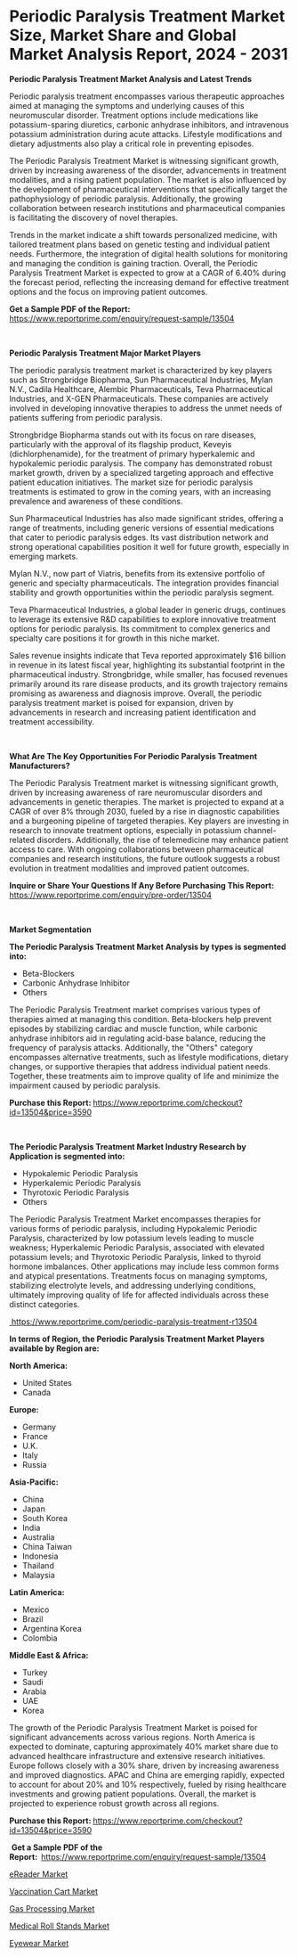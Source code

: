 <p><h1>Periodic Paralysis Treatment Market Size, Market Share and Global Market Analysis Report, 2024 - 2031</h1></p><p><strong>Periodic Paralysis Treatment Market Analysis and Latest Trends</strong></p>
<p><p>Periodic paralysis treatment encompasses various therapeutic approaches aimed at managing the symptoms and underlying causes of this neuromuscular disorder. Treatment options include medications like potassium-sparing diuretics, carbonic anhydrase inhibitors, and intravenous potassium administration during acute attacks. Lifestyle modifications and dietary adjustments also play a critical role in preventing episodes.</p><p>The Periodic Paralysis Treatment Market is witnessing significant growth, driven by increasing awareness of the disorder, advancements in treatment modalities, and a rising patient population. The market is also influenced by the development of pharmaceutical interventions that specifically target the pathophysiology of periodic paralysis. Additionally, the growing collaboration between research institutions and pharmaceutical companies is facilitating the discovery of novel therapies.</p><p>Trends in the market indicate a shift towards personalized medicine, with tailored treatment plans based on genetic testing and individual patient needs. Furthermore, the integration of digital health solutions for monitoring and managing the condition is gaining traction. Overall, the Periodic Paralysis Treatment Market is expected to grow at a CAGR of 6.40% during the forecast period, reflecting the increasing demand for effective treatment options and the focus on improving patient outcomes.</p></p>
<p><strong>Get a Sample PDF of the Report:&nbsp;</strong> <a href="https://www.reportprime.com/enquiry/request-sample/13504">https://www.reportprime.com/enquiry/request-sample/13504</a></p>
<p>&nbsp;</p>
<p><strong>Periodic Paralysis Treatment Major Market Players</strong></p>
<p><p>The periodic paralysis treatment market is characterized by key players such as Strongbridge Biopharma, Sun Pharmaceutical Industries, Mylan N.V., Cadila Healthcare, Alembic Pharmaceuticals, Teva Pharmaceutical Industries, and X-GEN Pharmaceuticals. These companies are actively involved in developing innovative therapies to address the unmet needs of patients suffering from periodic paralysis.</p><p>Strongbridge Biopharma stands out with its focus on rare diseases, particularly with the approval of its flagship product, Keveyis (dichlorphenamide), for the treatment of primary hyperkalemic and hypokalemic periodic paralysis. The company has demonstrated robust market growth, driven by a specialized targeting approach and effective patient education initiatives. The market size for periodic paralysis treatments is estimated to grow in the coming years, with an increasing prevalence and awareness of these conditions.</p><p>Sun Pharmaceutical Industries has also made significant strides, offering a range of treatments, including generic versions of essential medications that cater to periodic paralysis edges. Its vast distribution network and strong operational capabilities position it well for future growth, especially in emerging markets.</p><p>Mylan N.V., now part of Viatris, benefits from its extensive portfolio of generic and specialty pharmaceuticals. The integration provides financial stability and growth opportunities within the periodic paralysis segment. </p><p>Teva Pharmaceutical Industries, a global leader in generic drugs, continues to leverage its extensive R&D capabilities to explore innovative treatment options for periodic paralysis. Its commitment to complex generics and specialty care positions it for growth in this niche market.</p><p>Sales revenue insights indicate that Teva reported approximately $16 billion in revenue in its latest fiscal year, highlighting its substantial footprint in the pharmaceutical industry. Strongbridge, while smaller, has focused revenues primarily around its rare disease products, and its growth trajectory remains promising as awareness and diagnosis improve. Overall, the periodic paralysis treatment market is poised for expansion, driven by advancements in research and increasing patient identification and treatment accessibility.</p></p>
<p>&nbsp;</p>
<p><strong>What Are The Key Opportunities For Periodic Paralysis Treatment Manufacturers?</strong></p>
<p><p>The Periodic Paralysis Treatment market is witnessing significant growth, driven by increasing awareness of rare neuromuscular disorders and advancements in genetic therapies. The market is projected to expand at a CAGR of over 8% through 2030, fueled by a rise in diagnostic capabilities and a burgeoning pipeline of targeted therapies. Key players are investing in research to innovate treatment options, especially in potassium channel-related disorders. Additionally, the rise of telemedicine may enhance patient access to care. With ongoing collaborations between pharmaceutical companies and research institutions, the future outlook suggests a robust evolution in treatment modalities and improved patient outcomes.</p></p>
<p><strong>Inquire or Share Your Questions If Any Before Purchasing This Report:</strong> <a href="https://www.reportprime.com/enquiry/pre-order/13504">https://www.reportprime.com/enquiry/pre-order/13504</a></p>
<p>&nbsp;</p>
<p><strong>Market Segmentation</strong></p>
<p><strong>The Periodic Paralysis Treatment Market Analysis by types is segmented into:</strong></p>
<p><ul><li>Beta-Blockers</li><li>Carbonic Anhydrase Inhibitor</li><li>Others</li></ul></p>
<p><p>The Periodic Paralysis Treatment market comprises various types of therapies aimed at managing this condition. Beta-blockers help prevent episodes by stabilizing cardiac and muscle function, while carbonic anhydrase inhibitors aid in regulating acid-base balance, reducing the frequency of paralysis attacks. Additionally, the "Others" category encompasses alternative treatments, such as lifestyle modifications, dietary changes, or supportive therapies that address individual patient needs. Together, these treatments aim to improve quality of life and minimize the impairment caused by periodic paralysis.</p></p>
<p><strong>Purchase this Report:&nbsp;</strong><a href="https://www.reportprime.com/checkout?id=13504&price=3590">https://www.reportprime.com/checkout?id=13504&price=3590</a></p>
<p>&nbsp;</p>
<p><strong>The Periodic Paralysis Treatment Market Industry Research by Application is segmented into:</strong></p>
<p><ul><li>Hypokalemic Periodic Paralysis</li><li>Hyperkalemic Periodic Paralysis</li><li>Thyrotoxic Periodic Paralysis</li><li>Others</li></ul></p>
<p><p>The Periodic Paralysis Treatment Market encompasses therapies for various forms of periodic paralysis, including Hypokalemic Periodic Paralysis, characterized by low potassium levels leading to muscle weakness; Hyperkalemic Periodic Paralysis, associated with elevated potassium levels; and Thyrotoxic Periodic Paralysis, linked to thyroid hormone imbalances. Other applications may include less common forms and atypical presentations. Treatments focus on managing symptoms, stabilizing electrolyte levels, and addressing underlying conditions, ultimately improving quality of life for affected individuals across these distinct categories.</p></p>
<p><a href="https://www.reportprime.com/periodic-paralysis-treatment-r13504">&nbsp;https://www.reportprime.com/periodic-paralysis-treatment-r13504</a></p>
<p><strong>In terms of Region, the Periodic Paralysis Treatment Market Players available by Region are:</strong></p>
<p>
    <p> <strong> North America: </strong>
        <ul>
            <li>United States</li>
            <li>Canada</li>
        </ul>
        </p> 
    <p> <strong> Europe: </strong>
        <ul>
            <li>Germany</li>
            <li>France</li>
            <li>U.K.</li>
            <li>Italy</li>
            <li>Russia</li>
        </ul>
        </p> 
    <p> <strong> Asia-Pacific: </strong>
        <ul>
            <li>China</li>
            <li>Japan</li>
            <li>South Korea</li>
            <li>India</li>
            <li>Australia</li>
            <li>China Taiwan</li>
            <li>Indonesia</li>
            <li>Thailand</li>
            <li>Malaysia</li>
        </ul>
        </p> 
    <p> <strong> Latin America: </strong>
        <ul>
            <li>Mexico</li>
            <li>Brazil</li>
            <li>Argentina Korea</li>
            <li>Colombia</li>
        </ul>
        </p> 
    <p> <strong> Middle East & Africa: </strong>
        <ul>
            <li>Turkey</li>
            <li>Saudi</li>
            <li>Arabia</li>
            <li>UAE</li>
            <li>Korea</li>
        </ul>
    </p>
    </p>
<p><p>The growth of the Periodic Paralysis Treatment Market is poised for significant advancements across various regions. North America is expected to dominate, capturing approximately 40% market share due to advanced healthcare infrastructure and extensive research initiatives. Europe follows closely with a 30% share, driven by increasing awareness and improved diagnostics. APAC and China are emerging rapidly, expected to account for about 20% and 10% respectively, fueled by rising healthcare investments and growing patient populations. Overall, the market is projected to experience robust growth across all regions.</p></p>
<p><strong>Purchase this Report: </strong><a href="https://www.reportprime.com/checkout?id=13504&price=3590">https://www.reportprime.com/checkout?id=13504&price=3590</a></p>
<p>&nbsp;<strong>Get a Sample PDF of the Report:&nbsp;&nbsp;</strong><a href="https://www.reportprime.com/enquiry/request-sample/13504">https://www.reportprime.com/enquiry/request-sample/13504</a></p>
<p><strong></strong></p>
<p><p><a href="https://www.linkedin.com/pulse/future-insights-ereader-market-trends-regional-analysis-year-74egc?trackingId=FF0q%2BULlSAeOol%2FgDdtHew%3D%3D">eReader Market</a></p><p><a href="https://medium.com/@calekuhlman2023/the-vaccination-cart-market-is-experiencing-higher-than-anticipated-demand-compared-to-3dccf04c2bff">Vaccination Cart Market</a></p><p><a href="https://issuu.com/reportprime-2/docs/gas-processing-market-size-2030.ppt_9783423d1b5bb8">Gas Processing Market</a></p><p><a href="https://medium.com/@calekuhlman2023/the-global-medical-roll-stands-market-is-a-dynamic-and-growing-industry-2096461f0bd5">Medical Roll Stands Market</a></p><p><a href="https://www.linkedin.com/pulse/eyewear-market-growth-segmentation-regional-analysis-avwuc?trackingId=BqZCkUDDSf21E5YoPogaUA%3D%3D">Eyewear Market</a></p></p>